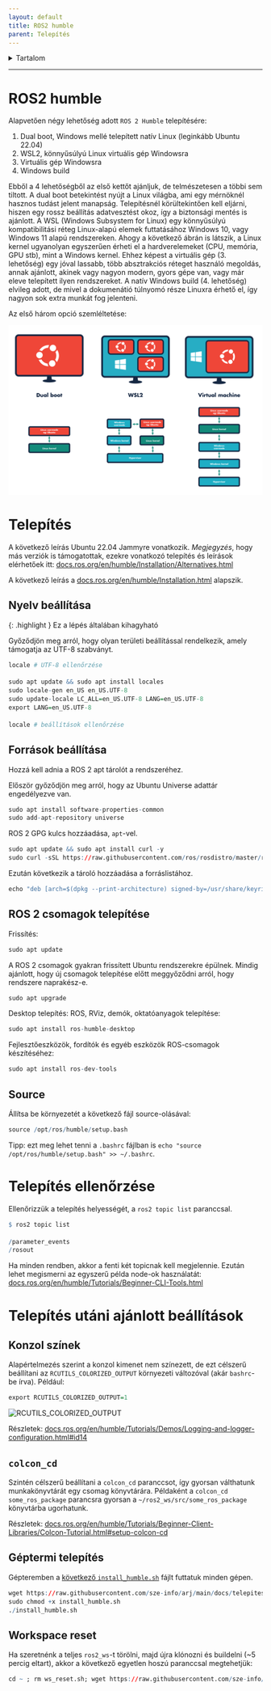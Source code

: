 ```yaml
---
layout: default
title: ROS2 humble
parent: Telepítés
---
```


 

<details markdown="block">
  <summary>
    Tartalom
  </summary>
  {: .text-delta }
1. TOC
{:toc}
</details>

---



# ROS2 humble

Alapvetően négy lehetőség adott `ROS 2 Humble` telepítésére:
1. Dual boot, Windows mellé telepített natív Linux (leginkább Ubuntu 22.04)
2. WSL2, könnyűsúlyú Linux virtuális gép Windowsra
3. Virtuális gép Windowsra
4. Windows build

Ebből a 4 lehetőségből az első kettőt ajánljuk, de telmészetesen a többi sem tiltott. A dual boot betekintést nyújt a Linux világba, ami egy mérnöknél hasznos tudást jelent manapság. Telepítésnél körültekintően kell eljárni, hiszen egy rossz beállítás adatvesztést okoz, így a biztonsági mentés is ajánlott. A WSL (Windows Subsystem for Linux) egy könnyűsúlyú kompatibilitási réteg Linux-alapú elemek futtatásához Windows 10, vagy Windows 11 alapú rendszereken. Ahogy a következő ábrán is látszik, a Linux kernel ugyanolyan egyszerűen érheti el a hardverelemeket (CPU, memória, GPU stb), mint a Windows kernel. Ehhez képest a virtuális gép (3. lehetőség) egy jóval lassabb, több absztrakciós réteget használó megoldás, annak ajánlott, akinek vagy nagyon modern, gyors gépe van, vagy már eleve telepített ilyen rendszereket. A natív Windows build (4. lehetőség) elvileg adott, de mivel a dokumenátió túlnyomó része Linuxra érhető el, így nagyon sok extra munkát fog jelenteni.

Az első három opció szemléltetése:

![wsl áttekintés](wsl_overview01.svg)

# Telepítés

A következő leírás Ubuntu 22.04 Jammyre vonatkozik. *Megjegyzés*, hogy más verziók is támogatottak, ezekre vonatkozó telepítés és leírások elérhetőek itt: [docs.ros.org/en/humble/Installation/Alternatives.html](https://docs.ros.org/en/humble/Installation/Alternatives.html)

A következő leírás a [docs.ros.org/en/humble/Installation.html](https://docs.ros.org/en/humble/Installation.html) alapszik.


## Nyelv beállítása

{: .highlight }
Ez a lépés általában kihagyható
 

Győződjön meg arról, hogy olyan területi beállítással rendelkezik, amely támogatja az UTF-8 szabványt. 

``` r
locale # UTF-8 ellenőrzése

sudo apt update && sudo apt install locales
sudo locale-gen en_US en_US.UTF-8
sudo update-locale LC_ALL=en_US.UTF-8 LANG=en_US.UTF-8
export LANG=en_US.UTF-8

locale # beállítások ellenőrzése
```

## Források beállítása
Hozzá kell adnia a ROS 2 apt tárolót a rendszeréhez.

Először győződjön meg arról, hogy az Ubuntu Universe adattár engedélyezve van.

``` r
sudo apt install software-properties-common
sudo add-apt-repository universe
```

ROS 2 GPG kulcs hozzáadása, `apt`-vel.

``` r
sudo apt update && sudo apt install curl -y
sudo curl -sSL https://raw.githubusercontent.com/ros/rosdistro/master/ros.key -o /usr/share/keyrings/ros-archive-keyring.gpg
```

Ezután következik a tároló hozzáadása a forráslistához.

``` r
echo "deb [arch=$(dpkg --print-architecture) signed-by=/usr/share/keyrings/ros-archive-keyring.gpg] http://packages.ros.org/ros2/ubuntu $(. /etc/os-release && echo $UBUNTU_CODENAME) main" | sudo tee /etc/apt/sources.list.d/ros2.list > /dev/null
```

## ROS 2 csomagok telepítése

Frissítés:

``` r 
sudo apt update
```

A ROS 2 csomagok gyakran frissített Ubuntu rendszerekre épülnek. Mindig ajánlott, hogy új csomagok telepítése előtt meggyőződni arról, hogy rendszere naprakész-e.
``` r 
sudo apt upgrade
```

Desktop telepítés: ROS, RViz, demók, oktatóanyagok telepítése:
``` r 
sudo apt install ros-humble-desktop
```

Fejlesztőeszközök, fordítók és egyéb eszközök ROS-csomagok készítéséhez: 
``` r 
sudo apt install ros-dev-tools
``` 

## Source

Állítsa be környezetét a következő fájl source-olásával:

``` r 
source /opt/ros/humble/setup.bash
```

Tipp: ezt meg lehet tenni a `.bashrc` fájlban is `echo "source /opt/ros/humble/setup.bash" >> ~/.bashrc`.

# Telepítés ellenőrzése

Ellenőrizzük a telepítés helyességét, a `ros2 topic list` paranccsal. 

``` r
$ ros2 topic list

/parameter_events
/rosout 
```

Ha minden rendben, akkor a fenti két topicnak kell megjelennie. Ezután lehet megismerni az egyszerű példa node-ok használatát: [docs.ros.org/en/humble/Tutorials/Beginner-CLI-Tools.html](https://docs.ros.org/en/humble/Tutorials/Beginner-CLI-Tools.html)

# Telepítés utáni ajánlott beállítások

## Konzol színek

Alapértelmezés szerint a konzol kimenet nem színezett, de ezt célszerű beállítani az `RCUTILS_COLORIZED_OUTPUT` környezeti változóval (akár `bashrc`-be írva). Például:

``` r 
export RCUTILS_COLORIZED_OUTPUT=1 
``` 

![RCUTILS_COLORIZED_OUTPUT](https://github-production-user-asset-6210df.s3.amazonaws.com/11504709/248783932-a71a5d37-d49b-4508-93db-2e74a3c24365.gif)

Részletek: [docs.ros.org/en/humble/Tutorials/Demos/Logging-and-logger-configuration.html#id14](https://docs.ros.org/en/humble/Tutorials/Demos/Logging-and-logger-configuration.html#id14)

## `colcon_cd`

Szintén célszerű beállítani a `colcon_cd` paranccsot, így gyorsan válthatunk munkakönyvtárát egy csomag könyvtárára. Példaként a `colcon_cd some_ros_package` parancsra gyorsan a `~/ros2_ws/src/some_ros_package` könyvtárba ugorhatunk.

Részletek: [docs.ros.org/en/humble/Tutorials/Beginner-Client-Libraries/Colcon-Tutorial.html#setup-colcon-cd](https://docs.ros.org/en/humble/Tutorials/Beginner-Client-Libraries/Colcon-Tutorial.html#setup-colcon-cd)

## Géptermi telepítés

Gépteremben a [következő `install_humble.sh`](https://github.com/sze-info/arj/blob/main/docs/telepites/install_humble.sh) fájlt futtatuk minden gépen.

``` r
wget https://raw.githubusercontent.com/sze-info/arj/main/docs/telepites/install_humble.sh
sudo chmod +x install_humble.sh
./install_humble.sh
```

## Workspace reset

Ha szeretnénk a teljes `ros2_ws`-t törölni, majd újra klónozni és buildelni (~5 percig eltart), akkor a következő egyetlen hoszú paranccsal megtehetjük:

``` r
cd ~ ; rm ws_reset.sh; wget https://raw.githubusercontent.com/sze-info/arj/main/docs/telepites/ws_reset.sh; sudo chmod +x ws_reset.sh; ./ws_reset.sh
```

